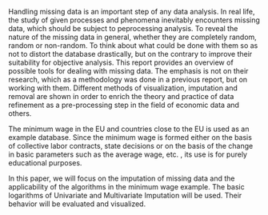  Handling missing data is an important step of any data analysis. In real life, the study of given processes and phenomena inevitably encounters missing data, which should be subject to peprocessing analysis. To reveal the nature of the missing data in general, whether they are completely random, random or non-random. To think about what could be done with them so as not to distort the database drastically, but on the contrary to improve their suitability for objective analysis. This report provides an overview of possible tools for dealing with missing data. The emphasis is not on their research, which as a methodology was done in a previous report, but on working with them. Different methods of visualization, imputation and removal are shown in order to enrich the theory and practice of data refinement as a pre-processing step in the field of economic data and others.

The minimum wage in the EU and countries close to the EU is used as an example database. Since the minimum wage is formed either on the basis of collective labor contracts, state decisions or on the basis of the change in basic parameters such as the average wage, etc. , its use is for purely educational purposes.

In this paper, we will focus on the imputation of missing data and the applicability of the algorithms in the minimum wage example. The basic logarithms of Univariate and Multivariate Imputation will be used. Their behavior will be evaluated and visualized.
